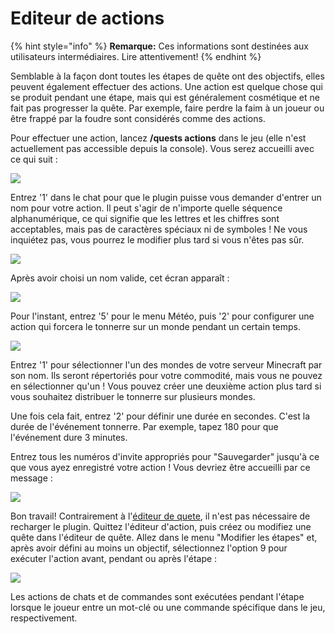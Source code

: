 # Editeur de actions

{% hint style="info" %}
**Remarque:** Ces informations sont destinées aux utilisateurs intermédiaires. Lire attentivement!
{% endhint %}

Semblable à la façon dont toutes les étapes de quête ont des objectifs, elles peuvent également effectuer des actions. Une action est quelque chose qui se produit pendant une étape, mais qui est généralement cosmétique et ne fait pas progresser la quête. Par exemple, faire perdre la faim à un joueur ou être frappé par la foudre sont considérés comme des actions.

Pour effectuer une action, lancez **/quests actions** dans le jeu (elle n'est actuellement pas accessible depuis la console). Vous serez accueilli avec ce qui suit :

![](https://camo.githubusercontent.com/e8b5f6ac7b8f17ac0aae2f247c7fe7b2b20c877082c6f2e98f96cc3533753b3f/68747470733a2f2f692e696d6775722e636f6d2f7452474e4e65752e706e67)

Entrez '1' dans le chat pour que le plugin puisse vous demander d'entrer un nom pour votre action. Il peut s'agir de n'importe quelle séquence alphanumérique, ce qui signifie que les lettres et les chiffres sont acceptables, mais pas de caractères spéciaux ni de symboles ! Ne vous inquiétez pas, vous pourrez le modifier plus tard si vous n'êtes pas sûr.

![](https://camo.githubusercontent.com/142258f62b59f0a4536534206b216dd96f26bb14e4805851fd4ecc45d96d2490/68747470733a2f2f692e696d6775722e636f6d2f7877307a6753752e706e67)

Après avoir choisi un nom valide, cet écran apparaît :

![](https://camo.githubusercontent.com/6c685a9d56578d14d1cda1edc55b64b92e35f67b4c94d848835a94b774ff76fe/68747470733a2f2f692e696d6775722e636f6d2f7572756d6a69712e706e67)

Pour l'instant, entrez '5' pour le menu Météo, puis '2' pour configurer une action qui forcera le tonnerre sur un monde pendant un certain temps.

![](https://camo.githubusercontent.com/940111094d4d4d9b3f88d94f0b5c847b6752e564c9fee6f243d97853e1d698fd/68747470733a2f2f692e696d6775722e636f6d2f615453536552542e706e67)

Entrez '1' pour sélectionner l'un des mondes de votre serveur Minecraft par son nom. Ils seront répertoriés pour votre commodité, mais vous ne pouvez en sélectionner qu'un ! Vous pouvez créer une deuxième action plus tard si vous souhaitez distribuer le tonnerre sur plusieurs mondes.

Une fois cela fait, entrez '2' pour définir une durée en secondes. C'est la durée de l'événement tonnerre. Par exemple, tapez 180 pour que l'événement dure 3 minutes.

Entrez tous les numéros d'invite appropriés pour "Sauvegarder" jusqu'à ce que vous ayez enregistré votre action ! Vous devriez être accueilli par ce message :

![](https://camo.githubusercontent.com/1c753f790d3139529192b019783428d8ed6e9eb9b2665f0c1af90cd144e1be07/68747470733a2f2f692e696d6775722e636f6d2f59496f496172512e706e67)

Bon travail! Contrairement à l'[éditeur de quete](../setup/quests-editor.md), il n'est pas nécessaire de recharger le plugin. Quittez l'éditeur d'action, puis créez ou modifiez une quête dans l'éditeur de quête. Allez dans le menu "Modifier les étapes" et, après avoir défini au moins un objectif, sélectionnez l'option 9 pour exécuter l'action avant, pendant ou après l'étape :

![](https://camo.githubusercontent.com/ea5fd196915be6fa887d780bb5f0a42f439f336960cda2f550efc998c1621b24/68747470733a2f2f692e696d6775722e636f6d2f4e6a48476979352e706e67)

Les actions de chats et de commandes sont exécutées pendant l'étape lorsque le joueur entre un mot-clé ou une commande spécifique dans le jeu, respectivement.
